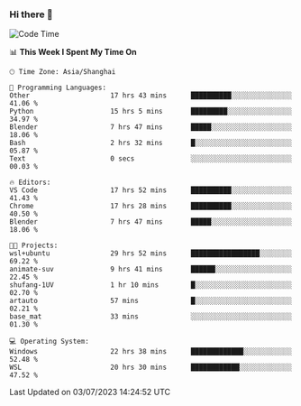 ### Hi there 👋

<!--
**GwenKaplan/GwenKaplan** is a ✨ _special_ ✨ repository because its `README.md` (this file) appears on your GitHub profile.

Here are some ideas to get you started:

- 🔭 I’m currently working on ...
- 🌱 I’m currently learning ...
- 👯 I’m looking to collaborate on ...
- 🤔 I’m looking for help with ...
- 💬 Ask me about ...
- 📫 How to reach me: ...
- 😄 Pronouns: ...
- ⚡ Fun fact: ...
-->

<!--START_SECTION:waka-->
![Code Time](http://img.shields.io/badge/Code%20Time-124%20hrs%2030%20mins-blue)

📊 **This Week I Spent My Time On** 

```text
🕑︎ Time Zone: Asia/Shanghai

💬 Programming Languages: 
Other                    17 hrs 43 mins      ██████████░░░░░░░░░░░░░░░   41.06 % 
Python                   15 hrs 5 mins       █████████░░░░░░░░░░░░░░░░   34.97 % 
Blender                  7 hrs 47 mins       █████░░░░░░░░░░░░░░░░░░░░   18.06 % 
Bash                     2 hrs 32 mins       █░░░░░░░░░░░░░░░░░░░░░░░░   05.87 % 
Text                     0 secs              ░░░░░░░░░░░░░░░░░░░░░░░░░   00.03 % 

🔥 Editors: 
VS Code                  17 hrs 52 mins      ██████████░░░░░░░░░░░░░░░   41.43 % 
Chrome                   17 hrs 28 mins      ██████████░░░░░░░░░░░░░░░   40.50 % 
Blender                  7 hrs 47 mins       █████░░░░░░░░░░░░░░░░░░░░   18.06 % 

🐱‍💻 Projects: 
wsl+ubuntu               29 hrs 52 mins      █████████████████░░░░░░░░   69.22 % 
animate-suv              9 hrs 41 mins       ██████░░░░░░░░░░░░░░░░░░░   22.45 % 
shufang-1UV              1 hr 10 mins        █░░░░░░░░░░░░░░░░░░░░░░░░   02.70 % 
artauto                  57 mins             █░░░░░░░░░░░░░░░░░░░░░░░░   02.21 % 
base_mat                 33 mins             ░░░░░░░░░░░░░░░░░░░░░░░░░   01.30 % 

💻 Operating System: 
Windows                  22 hrs 38 mins      █████████████░░░░░░░░░░░░   52.48 % 
WSL                      20 hrs 30 mins      ████████████░░░░░░░░░░░░░   47.52 % 
```


 Last Updated on 03/07/2023 14:24:52 UTC
<!--END_SECTION:waka-->
